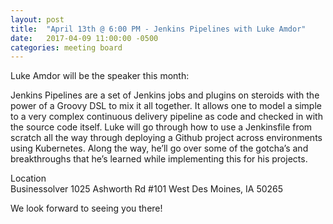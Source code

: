 ```yaml
---
layout: post
title:  "April 13th @ 6:00 PM - Jenkins Pipelines with Luke Amdor"
date:   2017-04-09 11:00:00 -0500
categories: meeting board
---
```


Luke Amdor will be the speaker this month:

Jenkins Pipelines are a set of Jenkins jobs and plugins on steroids with the power of a Groovy DSL to mix it all together. It allows one to model a simple to a very complex continuous delivery pipeline as code and checked in with the source code itself. Luke will go through how to use a Jenkinsfile from scratch all the way through deploying a Github project across environments using Kubernetes. Along the way, he’ll go over some of the gotcha’s and breakthroughs that he’s learned while implementing this for his projects.

Location  
Businessolver 
1025 Ashworth Rd #101
West Des Moines, IA 50265 
  
We look forward to seeing you there! 

